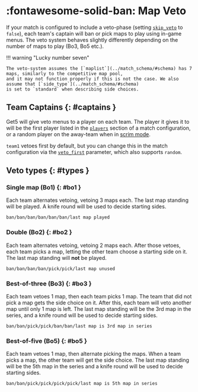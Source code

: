 # :fontawesome-solid-ban: Map Veto

If your match is configured to include a veto-phase (setting [`skip_veto`](../match_schema/#schema) to `false`), each
team's captain will ban or pick maps to play using in-game menus. The veto system behaves slightly differently depending
on the number of maps to play (Bo3, Bo5 etc.).

!!! warning "Lucky number seven"

    The veto-system assumes the [`maplist`](../match_schema/#schema) has 7 maps, similarly to the competitive map pool,
    and it may not function properly if this is not the case. We also assume that [`side_type`](../match_schema/#schema)
    is set to `standard` when describing side choices.

## Team Captains {: #captains }

Get5 will give veto menus to a player on each team. The player it gives it to will be the first player listed
in the [`players`](../match_schema/#schema) section of a match configuration, or a random player on the away-team
when in [scrim mode](../getting_started/#scrims).

`team1` vetoes first by default, but you can change this in the match configuration via
the [`veto_first`](../match_schema/#schema) parameter, which also supports `random`.

## Veto types {: #types }

### Single map (Bo1) {: #bo1 }

Each team alternates vetoing, vetoing 3 maps each. The last map standing will be played. A knife round will be used to
decide starting sides.

`ban/ban/ban/ban/ban/ban/last map played`

### Double (Bo2) {: #bo2 }

Each team alternates vetoing, vetoing 2 maps each. After those vetoes, each team picks a map, letting the other team
choose a starting side on it. The last map standing will **not** be played.

`ban/ban/ban/ban/pick/pick/last map unused`

### Best-of-three (Bo3) {: #bo3 }

Each team vetoes 1 map, then each team picks 1 map. The team that did not pick a map gets the side choice on it. After
this, each team will veto another map until only 1 map is left. The last map standing will be the 3rd map in the series,
and a knife round will be used to decide starting sides.

`ban/ban/pick/pick/ban/ban/last map is 3rd map in series`

### Best-of-five (Bo5) {: #bo5 }

Each team vetoes 1 map, then alternate picking the maps. When a team picks a map, the other team will get the side
choice. The last map standing will be the 5th map in the series and a knife round will be used to decide starting sides.

`ban/ban/pick/pick/pick/pick/last map is 5th map in series`
